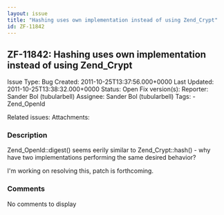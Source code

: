 ```yaml
---
layout: issue
title: "Hashing uses own implementation instead of using Zend_Crypt"
id: ZF-11842
---
```


ZF-11842: Hashing uses own implementation instead of using Zend\_Crypt
----------------------------------------------------------------------

 Issue Type: Bug Created: 2011-10-25T13:37:56.000+0000 Last Updated: 2011-10-25T13:38:32.000+0000 Status: Open Fix version(s): 
 Reporter:  Sander Bol (tubularbell)  Assignee:  Sander Bol (tubularbell)  Tags: - Zend\_OpenId
 
 Related issues: 
 Attachments: 
### Description

Zend\_OpenId::digest() seems eerily similar to Zend\_Crypt::hash() - why have two implementations performing the same desired behavior?

I'm working on resolving this, patch is forthcoming.

 

 

### Comments

No comments to display